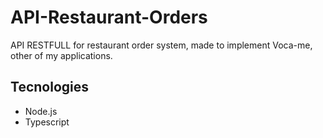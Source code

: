 # API-Restaurant-Orders
API RESTFULL for restaurant order system, made to implement Voca-me, other of my applications.

## Tecnologies

* Node.js
* Typescript
